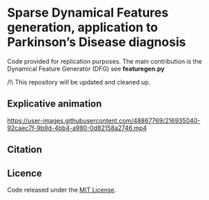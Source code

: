 # Sparse Dynamical Features generation, application to Parkinson’s Disease diagnosis
Code provided for replication purposes. The main contribution is the Dynamical Feature Generator (DFG) see **featuregen.py**

/!\ This repository will be updated and cleaned up.

## Explicative animation
https://user-images.githubusercontent.com/48867769/216935040-92caec7f-9b9d-4bb4-a980-0d82158a2746.mp4

## Citation

## Licence 
Code released under the [MIT License](https://github.com/HoussemMEG/PhD_EEG/blob/main/LICENSE).
